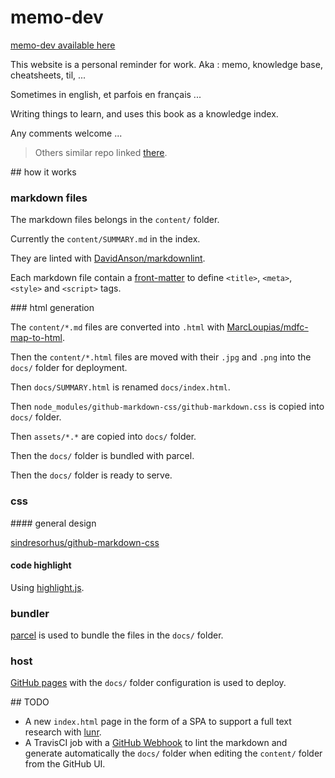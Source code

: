 # memo-dev

[memo-dev available here](https://memo-dev/github.io)

This website is a personal reminder for work. Aka : memo, knowledge base, cheatsheets, til, ... 

Sometimes in english, et parfois en français ...

Writing things to learn, and uses this book as a knowledge index.

Any comments welcome ...

> Others similar repo linked [there](https://github.com/RichardLitt/meta-knowledge).

## how it works

### markdown files

The markdown files belongs in the `content/` folder.

Currently the `content/SUMMARY.md` in the index.

They are linted with [DavidAnson/markdownlint](https://github.com/DavidAnson/markdownlint).

Each markdown file contain a [front-matter](https://www.npmjs.com/package/front-matter) to define `<title>`, `<meta>`, `<style>` and `<script>` tags.

### html generation

The `content/*.md` files are converted into `.html` with [MarcLoupias/mdfc-map-to-html](https://github.com/MarcLoupias/mdfc-map-to-html).

Then the `content/*.html` files are moved with their `.jpg` and `.png` into the `docs/` folder for deployment.

Then `docs/SUMMARY.html` is renamed `docs/index.html`.

Then `node_modules/github-markdown-css/github-markdown.css` is copied into `docs/` folder.

Then `assets/*.*` are copied into `docs/` folder.

Then the `docs/` folder is bundled with parcel.

Then the `docs/` folder is ready to serve.

### css

#### general design

[sindresorhus/github-markdown-css](https://github.com/sindresorhus/github-markdown-css)

#### code highlight

Using [highlight.js](https://highlightjs.org).

### bundler

[parcel](https://en.parceljs.org/) is used to bundle the files in the `docs/` folder.

### host

[GitHub pages](https://help.github.com/en/categories/github-pages-basics) with the `docs/` folder configuration is used to deploy.

## TODO

- A new `index.html` page in the form of a SPA to support a full text research with [lunr](https://www.npmjs.com/package/lunr).
- A TravisCI job with a [GitHub Webhook](https://developer.github.com/webhooks/) to lint the markdown and generate automatically the `docs/` folder when editing the `content/` folder from the GitHub UI.
